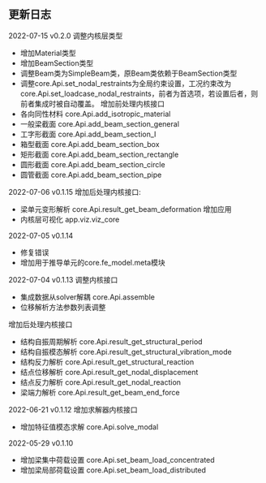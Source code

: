 ## 更新日志
2022-07-15 v0.2.0
调整内核层类型
- 增加Material类型
- 增加BeamSection类型
- 调整Beam类为SimpleBeam类，原Beam类依赖于BeamSection类型
- 调整core.Api.set_nodal_restraints为全局约束设置，工况约束改为 core.Api.set_loadcase_nodal_restraints，前者为首选项，若设置后者，则前者集成时被自动覆盖。
增加前处理内核接口
- 各向同性材料 core.Api.add_isotropic_material
- 一般梁截面 core.Api.add_beam_section_general 
- 工字形截面 core.Api.add_beam_section_I
- 箱型截面 core.Api.add_beam_section_box
- 矩形截面 core.Api.add_beam_section_rectangle
- 圆形截面 core.Api.add_beam_section_circle
- 圆管截面 core.Api.add_beam_section_pipe


2022-07-06 v0.1.15
增加后处理内核接口:
- 梁单元变形解析 core.Api.result_get_beam_deformation
增加应用
- 内核层可视化 app.viz.viz_core

2022-07-05 v0.1.14 
- 修复错误
- 增加用于推导单元的core.fe_model.meta模块

2022-07-04 v0.1.13 
调整内核接口
- 集成数据从solver解耦 core.Api.assemble
- 位移解析方法参数列表调整

增加后处理内核接口
- 结构自振周期解析 core.Api.result_get_structural_period
- 结构自振模态解析 core.Api.result_get_structural_vibration_mode
- 结构反力解析 core.Api.result_get_structural_reaction
- 结点位移解析 core.Api.result_get_nodal_displacement
- 结点反力解析 core.Api.result_get_nodal_reaction
- 梁端力解析 core.Api.result_get_beam_end_force

2022-06-21 v0.1.12 
增加求解器内核接口
- 增加特征值模态求解 core.Api.solve_modal

2022-05-29 v0.1.10 
- 增加梁集中荷载设置 core.Api.set_beam_load_concentrated
- 增加梁局部荷载设置 core.Api.set_beam_load_distributed

